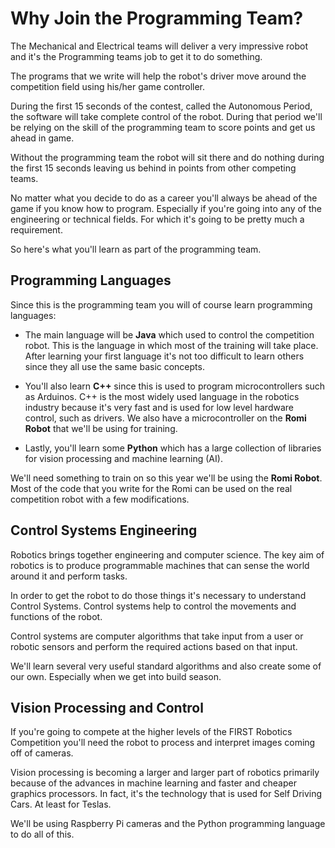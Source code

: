 # Why Join the Programming Team?

The Mechanical and Electrical teams will deliver a very impressive robot and it's the Programming teams job to get it to do something.

The programs that we write will help the robot's driver move around the competition field using his/her game controller. 

During the first 15 seconds of the contest, called the Autonomous Period, the software will take complete control of the robot.  During that period we'll be relying on the skill of the programming team to score points and get us ahead in game.  

Without the programming team the robot will sit there and do nothing during the first 15 seconds leaving us behind in points from other competing teams.

No matter what you decide to do as a career you'll always be ahead of the game if you know how to program.  Especially if you're going into any of the engineering or technical fields.  For which it's going to be pretty much a requirement. 

So here's what you'll learn as part of the programming team.

## Programming Languages

Since this is the programming team you will of course learn programming languages:

- The main language will be **Java** which used to control the competition robot.  This is the language in which most of the training will take place. After learning your first language it's not too difficult to learn others since they all use the same basic concepts.

- You'll also learn **C++** since this is used to program microcontrollers such as Arduinos. C++ is the most widely used language in the robotics industry because it's very fast and is used for low level hardware control, such as drivers.  We also have a microcontroller on the **Romi Robot** that we'll be using for training.

- Lastly, you'll learn some **Python** which has a large collection of libraries for vision processing and machine learning (AI).

We'll need something to train on so this year we'll be using the **Romi Robot**. Most of the code that you write for the Romi can be used on the real competition robot with a few modifications.

## Control Systems Engineering
Robotics brings together engineering and computer science. The key aim of robotics is to produce programmable machines that can sense the world around it and perform tasks.

In order to get the robot to do those things it's necessary to understand Control Systems. Control systems help to control the movements and functions of the robot.

Control systems are computer algorithms that take input from a user or robotic sensors and perform the required actions based on that input. 

We'll learn several very useful standard algorithms and also create some of our own.  Especially when we get into build season.

## Vision Processing and Control
If you're going to compete at the higher levels of the FIRST Robotics Competition you'll need the robot to process and interpret images coming off of cameras.  

Vision processing is becoming a larger and larger part of robotics primarily because of the advances in machine learning and faster and cheaper graphics processors.  In fact, it's the technology that is used for Self Driving Cars.  At least for Teslas.

We'll be using Raspberry Pi cameras and the Python programming language to do all of this.